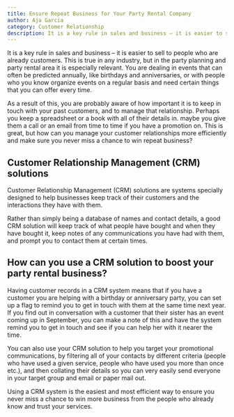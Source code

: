 ```yaml
---
title: Ensure Repeat Business for Your Party Rental Company
author: Aja Garcia
category: Customer Relationship
description: It is a key rule in sales and business – it is easier to sell to people who are already customers.
---
```

<p>It is a key rule in sales and business – it is easier to sell to people who are already customers. This is true in any industry, but in the party planning and party rental area it is especially relevant. You are dealing in events that can often be predicted annually, like birthdays and anniversaries, or with people who you know organize events on a regular basis and need certain things that you can offer every time.</p><p>As a result of this, you are probably aware of how important it is to keep in touch with your past customers, and to manage that relationship. Perhaps you keep a spreadsheet or a book with all of their details in. maybe you give them a call or an email from time to time if you have a promotion on. This is great, but how can you manage your customer relationships more efficiently and make sure you never miss a chance to win repeat business?</p><h2>Customer Relationship Management (CRM) solutions</h2><p>Customer Relationship Management (CRM) solutions are systems specially designed to help businesses keep track of their customers and the interactions they have with them. </p><p>Rather than simply being a database of names and contact details, a good CRM solution will keep track of what people have bought and when they have bought it, keep notes of any communications you have had with them, and prompt you to contact them at certain times.</p><h2>How can you use a CRM solution to boost your party rental business?</h2><p>Having customer records in a CRM system means that if you have a customer you are helping with a birthday or anniversary party, you can set up a flag to remind you to get in touch with them at the same time next year. If you find out in conversation with a customer that their sister has an event coming up in September, you can make a note of this and have the system remind you to get in touch and see if you can help her with it nearer the time. </p><p>You can also use your CRM solution to help you target your promotional communications, by filtering all of your contacts by different criteria (people who have used a given service, people who have used you more than once etc.), and then collating their details so you can very easily send everyone in your target group and email or paper mail out.</p><p>Using a CRM system is the easiest and most efficient way to ensure you never miss a chance to win more business from the people who already know and trust your services.</p>